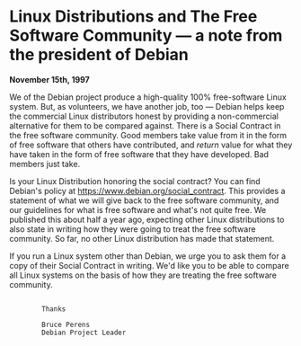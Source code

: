 
Linux Distributions and The Free Software Community — a note from the president of Debian
=========================================================================================


**November 15th, 1997**


We of the Debian project produce a high-quality 100% free-software Linux
system. But, as volunteers, we have another job, too — Debian helps keep
the commercial Linux distributors honest by providing a non-commercial
alternative for them to be compared against.
There is a Social Contract in the free software community. Good members
take value from it in the form of free software that others have
contributed, and *return* value for what they have taken in the form of
free software that they have developed. Bad members just take.


Is your Linux Distribution honoring the social contract? You can find
Debian's policy at
<https://www.debian.org/social_contract>.
This provides a statement of what we will give back to the free software
community, and our guidelines for what is free software and what's not
quite free. We published this about half a year ago, expecting other
Linux distributions to also state in writing how they were going to
treat the free software community. So far, no other Linux distribution
has made that statement.


If you run a Linux system other than Debian, we urge you to ask them
for a copy of their Social Contract in writing. We'd like you to be
able to compare all Linux systems on the basis of how they are treating
the free software community.



```

        Thanks

        Bruce Perens
        Debian Project Leader

```


